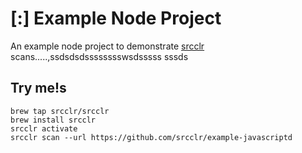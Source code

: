 # [:] Example Node Project

An example node project to demonstrate [srcclr](https://www.srsscclr.com) scans.....,ssdsdsdsssssssswsdsssss
sssds
## Try me!s

```
brew tap srcclr/srcclr
brew install srcclr
srcclr activate
srcclr scan --url https://github.com/srcclr/example-javascriptd
```
